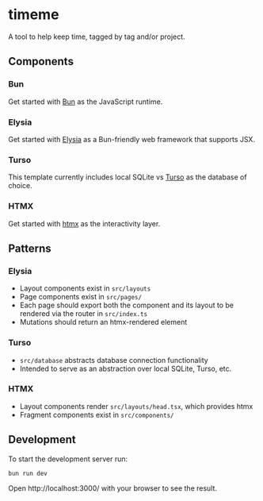 # timeme

A tool to help keep time, tagged by tag and/or project.

## Components

### Bun

Get started with [Bun](https://bun.sh/) as the JavaScript runtime.

### Elysia

Get started with [Elysia](https://elysiajs.com/) as a Bun-friendly web framework that supports JSX.

### Turso

This template currently includes local SQLite vs [Turso](https://turso.tech) as the database of choice.

### HTMX

Get started with [htmx](https://htmx.org/) as the interactivity layer.

## Patterns

### Elysia

- Layout components exist in `src/layouts`
- Page components exist in `src/pages/`
- Each page should export both the component and its layout to be rendered via the router in `src/index.ts`
- Mutations should return an htmx-rendered element

### Turso

- `src/database` abstracts database connection functionality
- Intended to serve as an abstraction over local SQLite, Turso, etc.

### HTMX

- Layout components render `src/layouts/head.tsx`, which provides htmx 
- Fragment components exist in `src/components/`

## Development
To start the development server run:
```bash
bun run dev
```

Open http://localhost:3000/ with your browser to see the result.
